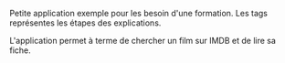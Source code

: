 Petite application exemple pour les besoin d'une formation. Les tags représentes les étapes des explications.

L'application permet à terme de chercher un film sur IMDB et de lire sa fiche.
